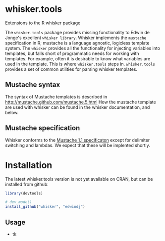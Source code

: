 whisker.tools
===============
Extensions to the R whisker package

The `whisker.tools` package provides missing functionality to Edwin de Jonge's excellent `whisker library`. Whisker implements the `mustache` specification in R; mustache is a language agnostic, logicless template system. The `whisker` provides all the functionality for injecting variables into templates, but falls short of programmatic needs for working with templates. For example, often it is desirable to know what variables are used in the template. This is where `whisker.tools` steps in.  `whisker.tools` provides a set of common utilities for parsing whisker templates.


Mustache syntax
---------------

The syntax of Mustache templates is described in http://mustache.github.com/mustache.5.html 
How the mustache template are used with whisker can be found in the whisker documentation, and below.

Mustache specification
----------------------
Whisker conforms to the [Mustache 1.1 specificaton](https://github.com/mustache/spec) except for delimiter switching and
lambdas. We expect that these will be implented shortly.

Installation
============

The latest whisker.tools version is not yet available on CRAN, but can be installed from github:

```r
library(devtools)

# dev_mode()
install_github("whisker", "edwindj")
```

Usage
-----

- tk

